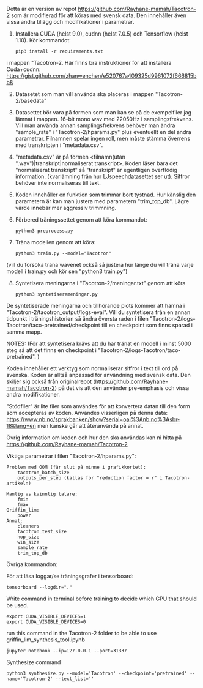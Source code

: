 Detta är en version av repot https://github.com/Rayhane-mamah/Tacotron-2 som är modifierad för att köras med svensk data. Den innehåller även vissa andra tillägg och modifikationer i parametrar.

1. Installera CUDA (helst 9.0), cudnn (helst 7.0.5) och Tensorflow (helst 1.10). Kör kommandot:

	```pip3 install -r requirements.txt```

i mappen "Tacotron-2. Här finns bra instruktioner för att installera Cuda+cudnn: https://gist.github.com/zhanwenchen/e520767a409325d9961072f666815bb8

2. Datasetet som man vill använda ska placeras i mappen "Tacotron-2/basedata"

3. Datasettet bör vara på formen som man kan se på de exempelfiler jag lämnat i mappen. 16-bit mono wav med 22050Hz i samplingsfrekvens. Vill man använda annan samplingsfrekvens behöver man ändra "sample_rate" i "Tacotron-2/hparams.py" plus eventuellt en del andra parametrar. Filnamnen spelar ingen roll, men måste stämma överrens med transkripten i "metadata.csv". 

4. "metadata.csv" är på formen <filnamn(utan ".wav")|transkript|normaliserat transkript>. Koden läser bara det "normaliserat transkript" så "transkript" är egentligen överflödig information. (kvarlämning från hur LJspeechdatasettet ser ut). Siffror behöver inte normaliseras till text.

5. Koden innehåller en funktion som trimmar bort tystnad. Hur känslig den parametern är kan man justera med parametern "trim_top_db". Lägre värde innebär mer aggressiv trimmning.

6. Förbered träningssettet genom att köra kommandot:

	```python3 preprocess.py```

7. Träna modellen genom att köra:

	```python3 train.py --model="Tacotron"```

(vill du försöka träna wavenet också så justera hur länge du vill träna varje modell i train.py och kör sen "python3 train.py")

8. Syntetisera meningarna i "Tacotron-2/meningar.txt" genom att köra 

	```python3 syntetiserameningar.py```

De syntetiserade meningarna och tillhörande plots kommer att hamna i "Tacotron-2/tacotron_output/logs-eval". Vill du syntetisera från en annan tidpunkt i träningshistorien så ändra översta raden i filen "Tacotron-2/logs-Tacotron/taco-pretrained/checkpoint till en checkpoint som finns sparad i samma mapp.


NOTES:
(För att syntetisera krävs att du har tränat en modell i minst 5000 steg så att det finns en checkpoint i "Tacotron-2/logs-Tacotron/taco-pretrained". )

Koden innehåller ett verktyg som normaliserar siffror i text till ord på svenska. Koden är alltså anpassad för användning med svensk data. Den skiljer sig också från originalrepot (https://github.com/Rayhane-mamah/Tacotron-2) på det vis att den använder pre-emphasis och vissa andra modifikationer.

"Stödfiler" är lite filer som användes för att konvertera datan till den form som accepteras av koden. Användes visserligen på denna data: https://www.nb.no/sprakbanken/show?serial=oai%3Anb.no%3Asbr-18&lang=en men kanske går att återanvända på annat.

Övrig information om koden och hur den ska användas kan ni hitta på https://github.com/Rayhane-mamah/Tacotron-2

Viktiga parametrar i filen "Tacotron-2/hparams.py":

	Problem med OOM (får slut på minne i grafikkortet):
		tacotron_batch_size
		outputs_per_step (kallas för "reduction factor = r" i Tacotron-artikeln)

	Manlig vs kvinnlig talare:
		fmin
		fmax
	Griffin_lim:
		power
	Annat:
		cleaners
		tacotron_test_size 
		hop_size
		win_size
		sample_rate
		trim_top_db


Övriga kommandon:

För att läsa loggar/se träningsgrafer i tensorboard:

	tensorboard --logdir="."

Write command in terminal before training to decide which GPU that should be used.

	export CUDA_VISIBLE_DEVICES=1
	export CUDA_VISIBLE_DEVICES=0

run this command in the Tacotron-2 folder to be able to use griffin_lim_synthesis_tool.ipynb

	jupyter notebook --ip=127.0.0.1 --port=31337

Synthesize command

	python3 synthesize.py --model='Tacotron' --checkpoint='pretrained' --name='Tacotron-2' --text_list=''


